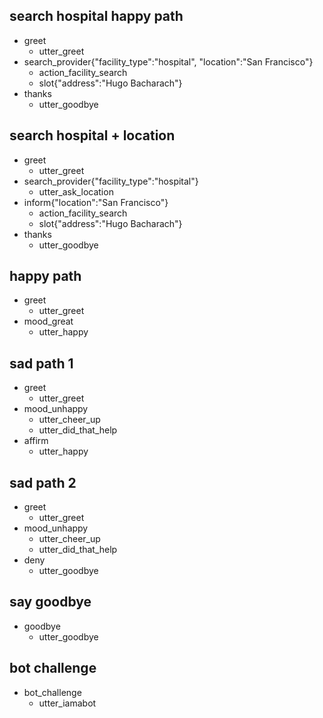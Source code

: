 ## search hospital happy path
* greet
  - utter_greet
* search_provider{"facility_type":"hospital", "location":"San Francisco"}
  - action_facility_search
  - slot{"address":"Hugo Bacharach"}
* thanks
  - utter_goodbye 

## search hospital + location
* greet
  - utter_greet
* search_provider{"facility_type":"hospital"}
  - utter_ask_location
* inform{"location":"San Francisco"}
  - action_facility_search
  - slot{"address":"Hugo Bacharach"}
* thanks
  - utter_goodbye 


## happy path
* greet
  - utter_greet
* mood_great
  - utter_happy

## sad path 1
* greet
  - utter_greet
* mood_unhappy
  - utter_cheer_up
  - utter_did_that_help
* affirm
  - utter_happy

## sad path 2
* greet
  - utter_greet
* mood_unhappy
  - utter_cheer_up
  - utter_did_that_help
* deny
  - utter_goodbye

## say goodbye
* goodbye
  - utter_goodbye

## bot challenge
* bot_challenge
  - utter_iamabot
